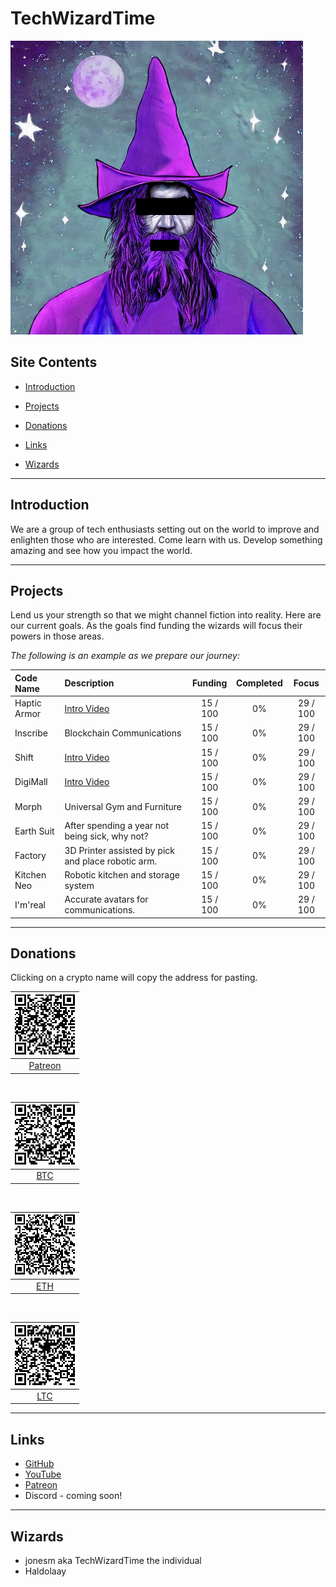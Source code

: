 # TechWizardTime

![TechWizardTime Avatar](images/TechWizardTime_sm.png)

## Site Contents

- [Introduction](#introduction)

- [Projects](#projects)

- [Donations](#donations)

- [Links](#links)

- [Wizards](#wizards)

---

## Introduction

We are a group of tech enthusiasts setting out on the world to improve and enlighten those who are interested. Come learn with us. Develop something amazing and see how you impact the world.

---

## Projects

Lend us your strength so that we might channel fiction into reality. Here are our current goals. As the goals find funding the wizards will focus their powers in those areas.

*The following is an example as we prepare our journey:*

| Code Name | Description | Funding | Completed | Focus |
| :-- | :-- | :-: | :-: | :-: |
| Haptic Armor | [Intro Video](https://www.youtube.com/@TechWizardTime) | 15 / 100 | 0% | 29 / 100 |
| Inscribe | Blockchain Communications | 15 / 100 | 0% | 29 / 100 |
| Shift | [Intro Video](https://www.youtube.com/@TechWizardTime) | 15 / 100 | 0% | 29 / 100 |
| DigiMall | [Intro Video](https://www.youtube.com/@TechWizardTime) | 15 / 100 | 0% | 29 / 100 |
| Morph | Universal Gym and Furniture | 15 / 100 | 0% | 29 / 100 |
| Earth Suit | After spending a year not being sick, why not? | 15 / 100 | 0% | 29 / 100 |
| Factory | 3D Printer assisted by pick and place robotic arm. | 15 / 100 | 0% | 29 / 100 |
| Kitchen Neo | Robotic kitchen and storage system | 15 / 100 | 0% | 29 / 100 |
| I'm'real | Accurate avatars for communications. | 15 / 100 | 0% | 29 / 100 |

---

## Donations

Clicking on a crypto name will copy the address for pasting.

| ![QR Code for Patreon](images/patreon_qrcode.png) |
| :-: |
| [Patreon](https://www.patreon.com/TechWizardTime) |

<br>

| ![QR Code for BTC 16DvnS8jBc2N8W4uGTg6NFePwRcgtGAnrB](images/btc_16DvnS8jBc2N8W4uGTg6NFePwRcgtGAnrB.png) |
| :-: |
| [BTC](javascript:navigator.clipboard.writeText('16DvnS8jBc2N8W4uGTg6NFePwRcgtGAnrB')) |  |

<br>

| ![QR Code for ETH 0x195F719C75825e5C48a2A3BD514AB2764dF06805](images/eth_0x195F719C75825e5C48a2A3BD514AB2764dF06805.png) |
| :-: |
| [ETH](javascript:navigator.clipboard.writeText('0x195F719C75825e5C48a2A3BD514AB2764dF06805')) |

<br>

| ![QR Code for LTC LSnfmhoJrnkiyGD2SZfR2KwKVf4JHifkUr0](images/ltc_LSnfmhoJrnkiyGD2SZfR2KwKVf4JHifkUr.png) |
| :-: |
| [LTC](javascript:navigator.clipboard.writeText('LSnfmhoJrnkiyGD2SZfR2KwKVf4JHifkUr0')) |

---

## Links

- [GitHub](https://github.com/TechWizardTime)
- [YouTube](https://www.youtube.com/@TechWizardTime)
- [Patreon](https://www.patreon.com/TechWizardTime)
- Discord - coming soon!

---

## Wizards

- jonesm aka TechWizardTime the individual
- Haldolaay
